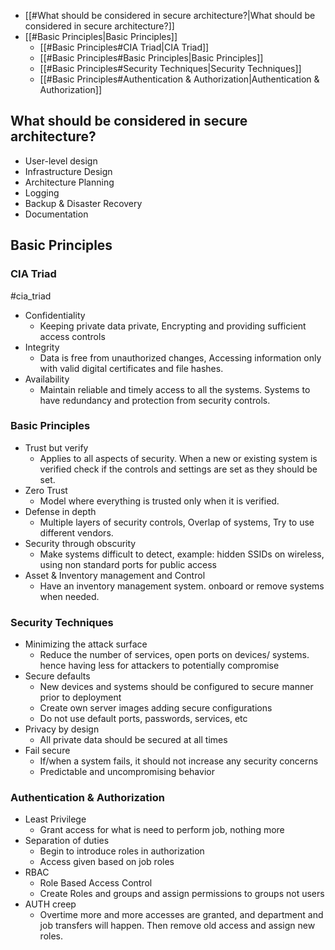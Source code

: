 - [[#What should be considered in secure architecture?|What should be considered in secure architecture?]]
- [[#Basic Principles|Basic Principles]]
	- [[#Basic Principles#CIA Triad|CIA Triad]]
	- [[#Basic Principles#Basic Principles|Basic Principles]]
	- [[#Basic Principles#Security Techniques|Security Techniques]]
	- [[#Basic Principles#Authentication & Authorization|Authentication & Authorization]]


## What should be considered in secure architecture?

- User-level design
- Infrastructure Design
- Architecture Planning
- Logging
- Backup & Disaster Recovery
- Documentation

## Basic Principles

### CIA Triad
#cia_triad

- Confidentiality 
	- Keeping private data private, Encrypting and providing sufficient access controls
- Integrity
	- Data is free from unauthorized changes, Accessing information only with valid digital certificates and file hashes.
- Availability
	- Maintain reliable and timely access to all the systems. Systems to have redundancy and protection from security controls. 

### Basic Principles

- Trust but verify
	- Applies to all aspects of security. When a new or existing system is verified check if the controls and settings are set as they should be set.
- Zero Trust
	- Model where everything is trusted only when it is verified.
- Defense in depth
	- Multiple layers of security controls, Overlap of systems, Try to use different vendors.
- Security through obscurity
	- Make systems difficult to detect, example: hidden SSIDs on wireless, using non standard ports for public access
- Asset & Inventory management and Control
	- Have an inventory management system. onboard or remove systems when needed.

### Security Techniques

- Minimizing the attack surface
	- Reduce the number of services, open ports on devices/ systems. hence having less for attackers to potentially compromise
- Secure defaults
	- New devices and systems should be configured to secure manner prior to deployment
	- Create own server images adding secure configurations
	- Do not use default ports, passwords, services, etc
- Privacy by design
	- All private data should be secured at all times
- Fail secure
	- If/when a system fails, it should not increase any security concerns
	- Predictable and uncompromising behavior

### Authentication & Authorization

- Least Privilege
	- Grant access for what is need to perform job, nothing more
- Separation of duties
	- Begin to introduce roles in authorization
	- Access given based on job roles
- RBAC
	- Role Based Access Control
	- Create Roles and groups and assign permissions to groups not users
- AUTH creep
	- Overtime more and more accesses are granted, and department and job transfers will happen. Then remove old access and assign new roles.